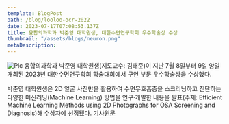 ```yaml
---
template: BlogPost
path: /blog/looloo-ocr-2022
date: 2023-07-17T07:08:53.137Z
title: 융합의과학과 박준영 대학원생, 대한수면연구학회 우수학술상 수상
thumbnail: "/assets/blogs/neuron.png"
metaDescription:
---
```

![Pic](https://octodex.github.com/images/minion.png)
융합의과학과 박준영 대학원생(지도교수: 김태준)이 지난 7월 8일부터 9일 양일 개최된 2023년 대한수면연구학회 학술대회에서 구연 부문 우수학술상을 수상했다.

박준영 대학원생은 2D 얼굴 사진만을 활용하여 수면무호흡증을 스크리닝하고 진단하는 다양한 머신러닝(Machine Learning) 방법을 연구·개발한 내용을 발표(주제: Efficient Machine Learning Methods using 2D Photographs for OSA Screening and Diagnosis)해 수상자에 선정됐다.
[기사원문](https://www.ajoumc.or.kr/board/commBoardMDNewsView.do?no=66435)

